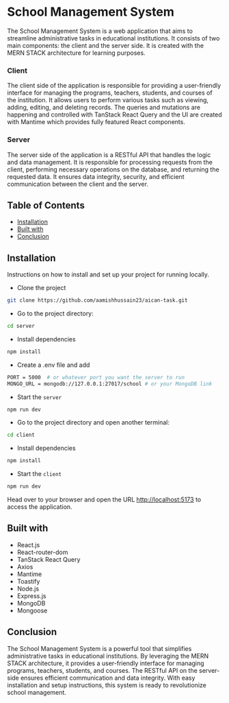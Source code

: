 # School Management System

The School Management System is a web application that aims to streamline administrative tasks in educational institutions. 
It consists of two main components: the client and the server side. It is created with the MERN STACK architecture for learning purposes.

### Client

The client side of the application is responsible for providing a user-friendly interface for managing the programs, teachers, students, and courses of the  institution. 
It allows users to perform various tasks such as viewing, adding, editing, and deleting records. The queries and mutations are happening and controlled with 
TanStack React Query and the UI are created with Mantime which provides fully featured React components.

### Server

The server side of the application is a RESTful API that handles the logic and data management. It is responsible for processing requests from the client, 
performing necessary operations on the database, and returning the requested data. It ensures data integrity, security, and efficient communication between the client and the server.


## Table of Contents

- [Installation](#installation)
- [Built with](#built-with)
- [Conclusion](#conclusion)

## Installation

Instructions on how to install and set up your project for running locally.

- Clone the project

```bash
git clone https://github.com/aamishhussain23/aican-task.git
```

- Go to the project directory:

```bash
cd server
```

- Install dependencies

```bash
npm install
```
- Create a .env file and add 
```bash
PORT = 5000  # or whatever port you want the server to run
MONGO_URL = mongodb://127.0.0.1:27017/school # or your MongoDB link
```

- Start the `server`

```bash
npm run dev
```

- Go to the project directory and open another terminal:

```bash
cd client
```

- Install dependencies

```bash
npm install
```
- Start the `client`

```bash
npm run dev
```

Head over to your browser and open the URL <http://localhost:5173> to access the application.

## Built with

- React.js
- React-router-dom
- TanStack React Query
- Axios
- Mantime
- Toastify
- Node.js
- Express.js
- MongoDB
- Mongoose


## Conclusion

The School Management System is a powerful tool that simplifies administrative tasks in educational institutions. By leveraging the MERN STACK architecture, it provides a user-friendly interface for managing programs, teachers, students, and courses. The RESTful API on the server-side ensures efficient communication and data integrity. With easy installation and setup instructions, this system is ready to revolutionize school management. 


